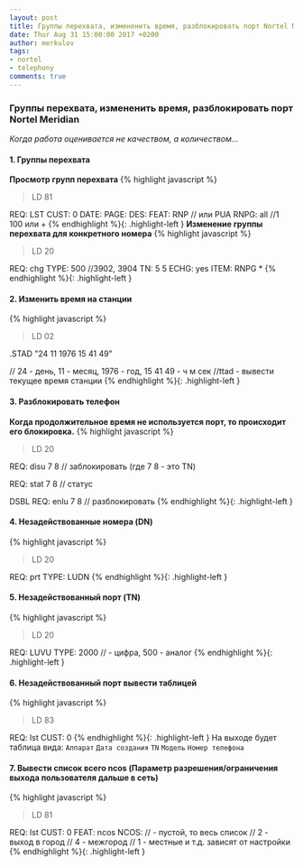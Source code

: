 ```yaml
---
layout: post
title: Группы перехвата, измененить время, разблокировать порт Nortel Meridian
date: Thur Aug 31 15:00:00 2017 +0200
author: merkulov
tags:
- nortel
- telephony
comments: true
---
```

### Группы перехвата, измененить время, разблокировать порт Nortel Meridian

*Когда работа оценивается не качеством, а количеством...*

#### 1. Группы перехвата
**Просмотр групп перехвата**
{% highlight javascript %}
>LD 81

REQ: LST 
CUST: 0
DATE:
PAGE:
DES:
FEAT: RNP   // или PUA
RNPG: all //1 100 или +
{% endhighlight %}{: .highlight-left }
**Изменение группы перехвата для конкретного номера**
{% highlight javascript %}
>LD 20

REQ: chg 
TYPE: 500 //3902, 3904
TN: 5 5
ECHG: yes
ITEM: RNPG *
{% endhighlight %}{: .highlight-left }
#### 2. Изменить время на станции
{% highlight javascript %}
>LD 02

.STAD "24 11 1976 15 41 49"

// 24 - день, 11 - месяц, 1976 - год, 15 41 49 - ч м сек
//ttad - вывести текущее время станции 
{% endhighlight %}{: .highlight-left }
#### 3. Разблокировать телефон
**Когда продолжительное время не используется порт, то происходит его блокировка.**
{% highlight javascript %}
>LD 20

REQ: disu 7 8  // заблокировать (где 7 8 - это TN)

REQ: stat 7 8 // статус 

DSBL 
REQ: enlu 7 8 // разблокировать
{% endhighlight %}{: .highlight-left }
#### 4. Незадействованные номера (DN)
{% highlight javascript %}
>LD 20

REQ: prt
TYPE: LUDN
{% endhighlight %}{: .highlight-left }
#### 5. Незадействованный порт (TN)
{% highlight javascript %}
>LD 20

REQ: LUVU
TYPE: 2000 // - цифра, 500 - аналог
{% endhighlight %}{: .highlight-left }
#### 6. Незадействованный порт вывести таблицей
{% highlight javascript %}
>LD 83

REQ: lst
CUST: 0
{% endhighlight %}{: .highlight-left }
На выходе будет таблица вида:
`Аппарат` `Дата создания` `TN` `Модель` `Номер телефона`

#### 7. Вывести список всего ncos (Параметр разрешения/ограничения выхода пользователя дальше в сеть)
{% highlight javascript %}
>LD 81

REQ: lst
CUST: 0
FEAT: ncos
NCOS: // - пустой, то весь список
// 2 - выход в город
// 4 - межгород
// 1 - местные и т.д. зависят от настройки
{% endhighlight %}{: .highlight-left }
